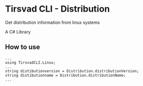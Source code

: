 # Tirsvad CLI - Distribution

Get distribution information from linux systems

A C# Library

## How to use

    ...
    using TirsvadCLI.Linux;
    ...
    string distibutionversion = Distribution.distributionVersion;
    string distibutionname = Distribution.distributionName;
    ...